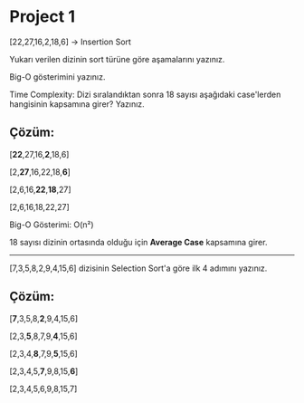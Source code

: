 # **Project 1**

[22,27,16,2,18,6] -> Insertion Sort

Yukarı verilen dizinin sort türüne göre aşamalarını yazınız.

Big-O gösterimini yazınız.

Time Complexity: Dizi sıralandıktan sonra 18 sayısı aşağıdaki case'lerden hangisinin kapsamına girer? Yazınız.

## Çözüm:
[**22**,27,16,**2**,18,6]

[2,**27**,16,22,18,**6**]

[2,6,16,**22**,**18**,27]

[2,6,16,18,22,27]

Big-O Gösterimi: O(n²)

18 sayısı dizinin ortasında olduğu için **Average Case** kapsamına girer.

---

[7,3,5,8,2,9,4,15,6] dizisinin Selection Sort'a göre ilk 4 adımını yazınız.

## Çözüm:
[**7**,3,5,8,**2**,9,4,15,6]

[2,3,**5**,8,7,9,**4**,15,6]

[2,3,4,**8**,7,9,**5**,15,6]

[2,3,4,5,**7**,9,8,15,**6**]

[2,3,4,5,6,9,8,15,7]